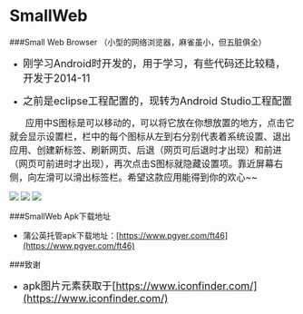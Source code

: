 # SmallWeb

###Small Web Browser （小型的网络浏览器，麻雀虽小，但五脏俱全）


- <font size=4>刚学习Android时开发的，用于学习，有些代码还比较糙，开发于2014-11</font>

- <font size=4>之前是eclipse工程配置的，现转为Android Studio工程配置</font>


　　<font size=3>应用中S图标是可以移动的，可以将它放在你想放置的地方，点击它就会显示设置栏，栏中的每个图标从左到右分别代表着系统设置、退出应用、创建新标签、刷新网页、后退（网页可后退时才出现）和前进（网页可前进时才出现），再次点击S图标就隐藏设置项。靠近屏幕右侧，向左滑可以滑出标签栏。希望这款应用能得到你的欢心~~</font>


![](http://i.imgur.com/JWemwpN.png)  ![](http://i.imgur.com/LDL48JW.png)  ![](http://i.imgur.com/8LsFavg.png)

###SmallWeb Apk下载地址

- 蒲公英托管apk下载地址：[https://www.pgyer.com/ft46](https://www.pgyer.com/ft46)


###致谢

- <font size=4>apk图片元素获取于[https://www.iconfinder.com/](https://www.iconfinder.com/) </font>